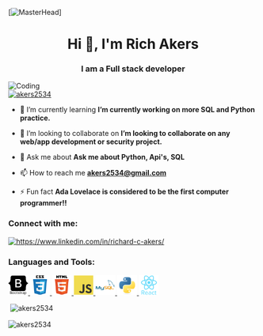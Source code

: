 [![MasterHead](https://repository-images.githubusercontent.com/588181932/e36ec678-7984-4cdd-8e4c-a3932772ff8e)]
<h1 align="center">Hi 👋, I'm Rich Akers</h1>
<h3 align="center">I am a Full stack developer</h3>
<img align="right" alt="Coding" width="800" src=https://miro.medium.com/v2/resize:fit:1360/1*zVnWJtyGOX_kUIDm6ccCfQ.gif>
<p align="left"> <a href="https://github.com/ryo-ma/github-profile-trophy"><img src="https://github-profile-trophy.vercel.app/?username=akers2534" alt="akers2534" /></a> </p>

- 🌱 I’m currently learning **I’m currently working on more SQL and Python practice.**

- 👯 I’m looking to collaborate on **I’m looking to collaborate on any web/app development or security project.**

- 💬 Ask me about **Ask me about Python, Api's, SQL**

- 📫 How to reach me **akers2534@gmail.com**

- ⚡ Fun fact **Ada Lovelace is considered to be the first computer programmer!!**

<h3 align="left">Connect with me:</h3>
<p align="left">
<a href="https://linkedin.com/in/https://www.linkedin.com/in/richard-c-akers/" target="blank"><img align="center" src="https://raw.githubusercontent.com/akers2534/github-profile-readme-generator/master/src/images/icons/Social/linked-in-alt.svg" alt="https://www.linkedin.com/in/richard-c-akers/" height="30" width="40" /></a>
</p>

<h3 align="left">Languages and Tools:</h3>
<p align="left"> <a href="https://getbootstrap.com" target="_blank" rel="noreferrer"> <img src="https://raw.githubusercontent.com/devicons/devicon/master/icons/bootstrap/bootstrap-plain-wordmark.svg" alt="bootstrap" width="40" height="40"/> </a> <a href="https://www.w3schools.com/css/" target="_blank" rel="noreferrer"> <img src="https://raw.githubusercontent.com/devicons/devicon/master/icons/css3/css3-original-wordmark.svg" alt="css3" width="40" height="40"/> </a> <a href="https://www.w3.org/html/" target="_blank" rel="noreferrer"> <img src="https://raw.githubusercontent.com/devicons/devicon/master/icons/html5/html5-original-wordmark.svg" alt="html5" width="40" height="40"/> </a> <a href="https://developer.mozilla.org/en-US/docs/Web/JavaScript" target="_blank" rel="noreferrer"> <img src="https://raw.githubusercontent.com/devicons/devicon/master/icons/javascript/javascript-original.svg" alt="javascript" width="40" height="40"/> </a> <a href="https://www.mysql.com/" target="_blank" rel="noreferrer"> <img src="https://raw.githubusercontent.com/devicons/devicon/master/icons/mysql/mysql-original-wordmark.svg" alt="mysql" width="40" height="40"/> </a> <a href="https://www.python.org" target="_blank" rel="noreferrer"> <img src="https://raw.githubusercontent.com/devicons/devicon/master/icons/python/python-original.svg" alt="python" width="40" height="40"/> </a> <a href="https://reactjs.org/" target="_blank" rel="noreferrer"> <img src="https://raw.githubusercontent.com/devicons/devicon/master/icons/react/react-original-wordmark.svg" alt="react" width="40" height="40"/> </a> </p>

<p>&nbsp;<img align="center" src="https://github-readme-stats.vercel.app/api?username=akers2534&show_icons=true&locale=en" alt="akers2534" /></p>

<p><img align="center" src="https://github-readme-streak-stats.herokuapp.com/?user=akers2534&" alt="akers2534" /></p>
